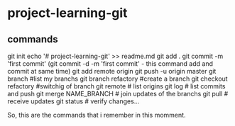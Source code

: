 # project-learning-git

## commands 
git init
echo '# project-learning-git' >> readme.md
git add .
git commit -m 'first commit'
(git commit -d -m 'first commit' - this command add and commit at same time)
git add remote origin <URL>
git push -u origin master
git branch #list my branchs
git branch refactory #create a branch
git checkout refactory #switchig of branch
git remote # list origins
git log # list commits and push
git merge NAME_BRANCH # join updates of the branchs
git pull # receive updates
git status # verify changes...

So, this are the commands that i remember in this momment.
